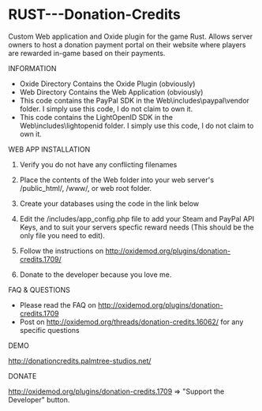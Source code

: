 # RUST---Donation-Credits
Custom Web application and Oxide plugin for the game Rust.  Allows server owners to host a donation payment portal on their website where players are rewarded in-game based on their payments.

INFORMATION
- Oxide Directory Contains the Oxide Plugin (obviously)
- Web Directory Contains the Web Application (obviously)
- This code contains the PayPal SDK in the Web\includes\paypal\vendor folder.  I simply use this code, I do not claim to own it.
- This code contains the LightOpenID SDK in the Web\includes\lightopenid folder.  I simply use this code, I do not claim to own it.


WEB APP INSTALLATION

1. Verify you do not have any conflicting filenames

2. Place the contents of the Web folder into your web server's /public_html/, /www/, or web root folder.

3. Create your databases using the code in the link below

4. Edit the /includes/app_config.php file to add your Steam and PayPal API Keys, and to suit your servers specfic reward needs (This should be the only file you need to edit).

5. Follow the instructions on http://oxidemod.org/plugins/donation-credits.1709/

6. Donate to the developer because you love me.

FAQ & QUESTIONS
- Please read the FAQ on http://oxidemod.org/plugins/donation-credits.1709 
- Post on http://oxidemod.org/threads/donation-credits.16062/ for any specific questions


DEMO

http://donationcredits.palmtree-studios.net/


DONATE

http://oxidemod.org/plugins/donation-credits.1709  =>  "Support the Developer" button.



